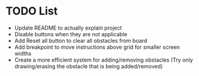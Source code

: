 # TODO List
* Update README to actually explain project
* Disable buttons when they are not applicable
* Add Reset all button to clear all obstacles from board
* Add breakpoint to move instructions above grid for smaller screen widths
* Create a more efficient system for adding/removing obstacles (Try only drawing/erasing the obstacle that is being added/removed)
